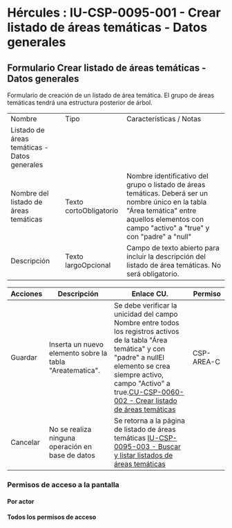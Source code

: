 # Hércules : IU\-CSP\-0095\-001 \- Crear listado de áreas temáticas \- Datos generales



## Formulario Crear listado de áreas temáticas \- Datos generales

Formulario de creación de un listado de área temática. El grupo de áreas temáticas tendrá una estructura posterior de árbol.



|  | | |
| --- | --- | --- |
| Nombre | Tipo | Características / Notas |
| Listado de áreas temáticas \- Datos generales | | |
| Nombre del listado de áreas temáticas | Texto cortoObligatorio | Nombre identificativo del grupo o listado de áreas temáticas. Deberá ser un nombre único en la tabla "Área temática" entre aquellos elementos con campo "activo" a "true" y con "padre" a "null" |
| Descripción | Texto largoOpcional | Campo de texto abierto para incluir la descripción del listado de área temáticas. No será obligatorio. |



| Acciones | Descripción | Enlace CU. | Permiso |
| --- | --- | --- | --- |
| Guardar | Inserta un nuevo elemento sobre la tabla "Areatematica". | Se debe verificar la unicidad del campo Nombre entre todos los registros activos de la tabla "Área temática" y con "padre" a nullEl elemento se crea siempre activo, campo "Activo" a true.[CU\-CSP\-0060\-002 \- Crear listado de áreas temáticas](/hercules/sgi-sistema-de-gestion-de-investigacion/requisitos-y-analisis-funcional/analisis-funcional-sgi-hercules/csp-modulo-de-convocatorias-ayudas-solicitudes-proyectos-y-contratos-y-grupos-de-investigacion/csp-casos-de-uso/cu-csp-0060-gestion-de-areas-tematicas/cu-csp-0060-002-crear-listado-de-areas-tematicas.md "/hercules/sgi-sistema-de-gestion-de-investigacion/requisitos-y-analisis-funcional/analisis-funcional-sgi-hercules/csp-modulo-de-convocatorias-ayudas-solicitudes-proyectos-y-contratos-y-grupos-de-investigacion/csp-casos-de-uso/cu-csp-0060-gestion-de-areas-tematicas/cu-csp-0060-002-crear-listado-de-areas-tematicas.md") | CSP\-AREA\-C |
| Cancelar | No se realiza ninguna operación en base de datos | Se retorna a la página de listado de áreas temáticas [IU\-CSP\-0095\-003 \- Buscar y listar listados de áreas temáticas](/hercules/sgi-sistema-de-gestion-de-investigacion/requisitos-y-analisis-funcional/analisis-funcional-sgi-hercules/csp-modulo-de-convocatorias-ayudas-solicitudes-proyectos-y-contratos-y-grupos-de-investigacion/csp-interfaz-de-usuario/iu-csp-0095-gestion-de-areas-tematicas/iu-csp-0095-003-buscar-y-listar-listados-de-areas-tematicas.md "/hercules/sgi-sistema-de-gestion-de-investigacion/requisitos-y-analisis-funcional/analisis-funcional-sgi-hercules/csp-modulo-de-convocatorias-ayudas-solicitudes-proyectos-y-contratos-y-grupos-de-investigacion/csp-interfaz-de-usuario/iu-csp-0095-gestion-de-areas-tematicas/iu-csp-0095-003-buscar-y-listar-listados-de-areas-tematicas.md") |  |

### Permisos de acceso a la pantalla

#### Por actor

#### Todos los permisos de acceso




